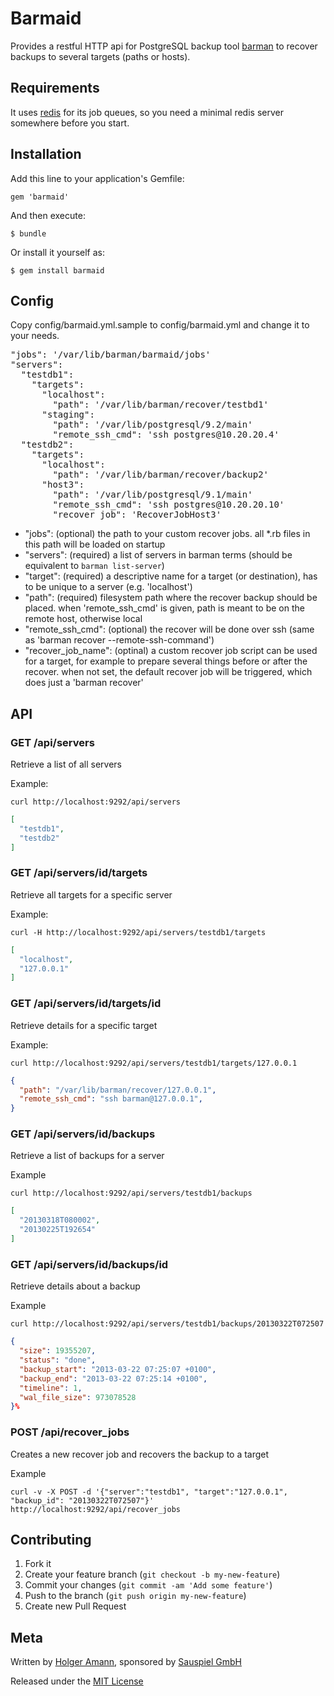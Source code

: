 # Barmaid

Provides a restful HTTP api for PostgreSQL backup tool [barman](http://pgbarman.org) to recover backups to several targets (paths or hosts).

## Requirements

It uses [redis](http://redis.io) for its job queues, so you need a minimal redis server somewhere before you start.

## Installation

Add this line to your application's Gemfile:

    gem 'barmaid'

And then execute:

    $ bundle

Or install it yourself as:

    $ gem install barmaid

## Config

Copy config/barmaid.yml.sample to config/barmaid.yml and change it to your needs.

<pre>
"jobs": '/var/lib/barman/barmaid/jobs'              
"servers":                             
  "testdb1":                                        
    "targets":
      "localhost":                                    
        "path": '/var/lib/barman/recover/testbd1'    
      "staging":
        "path": '/var/lib/postgresql/9.2/main'
        "remote_ssh_cmd": 'ssh postgres@10.20.20.4'   
  "testdb2":                                        
    "targets": 
      "localhost":
        "path": '/var/lib/barman/recover/backup2'
      "host3":
        "path": '/var/lib/postgresql/9.1/main'
        "remote_ssh_cmd": 'ssh postgres@10.20.20.10'
        "recover_job": 'RecoverJobHost3'
</pre>

* "jobs": (optional) the path to your custom recover jobs. all *.rb files in this path will be loaded on startup
* "servers": (required) a list of servers in barman terms (should be equivalent to `barman list-server`)
* "target": (required) a descriptive name for a target (or destination), has to be unique to a server (e.g. 'localhost')
* "path": (required) filesystem path where the recover backup should be placed. when 'remote_ssh_cmd' is given, path is meant to be on the remote host, otherwise local</br>
* "remote_ssh_cmd": (optional) the recover will be done over ssh (same as 'barman recover --remote-ssh-command')
* "recover_job_name": (optinal) a custom recover job script can be used for a target, for example to prepare several things before or after the recover. when not set, the default recover job will be triggered, which does just a 'barman recover'

## API

### GET /api/servers

Retrieve a list of all servers

Example:

    curl http://localhost:9292/api/servers

```json
[
  "testdb1",
  "testdb2"
]
```

### GET /api/servers/id/targets

Retrieve all targets for a specific server

Example:

    curl -H http://localhost:9292/api/servers/testdb1/targets

```json
[
  "localhost",
  "127.0.0.1"
]
```

### GET /api/servers/id/targets/id

Retrieve details for a specific target

Example:

    curl http://localhost:9292/api/servers/testdb1/targets/127.0.0.1

```json
{
  "path": "/var/lib/barman/recover/127.0.0.1",
  "remote_ssh_cmd": "ssh barman@127.0.0.1",
}
```

### GET /api/servers/id/backups

Retrieve a list of backups for a server

Example
  
    curl http://localhost:9292/api/servers/testdb1/backups

```json
[
  "20130318T080002",
  "20130225T192654"
]
```

### GET /api/servers/id/backups/id

Retrieve details about a backup

Example

    curl http://localhost:9292/api/servers/testdb1/backups/20130322T072507

```json
{
  "size": 19355207,
  "status": "done",
  "backup_start": "2013-03-22 07:25:07 +0100",
  "backup_end": "2013-03-22 07:25:14 +0100",
  "timeline": 1,
  "wal_file_size": 973078528
}%
```

### POST /api/recover_jobs

Creates a new recover job and recovers the backup to a target

Example

    curl -v -X POST -d '{"server":"testdb1", "target":"127.0.0.1", "backup_id": "20130322T072507"}' http://localhost:9292/api/recover_jobs


## Contributing

1. Fork it
2. Create your feature branch (`git checkout -b my-new-feature`)
3. Commit your changes (`git commit -am 'Add some feature'`)
4. Push to the branch (`git push origin my-new-feature`)
5. Create new Pull Request

## Meta

Written by [Holger Amann](holger@sauspiel.de), sponsored by [Sauspiel GmbH](https://www.sauspiel.de)

Released under the [MIT License](http://opensource.org/licenses/mit-license.php)
